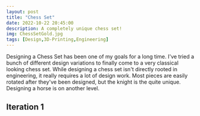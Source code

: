 ```yaml
---
layout: post
title: "Chess Set"
date: 2022-10-22 20:45:00 
description: A completely unique chess set!
img: ChessSetGold.jpg
tags: [Design,3D-Printing,Engineering]
---
```


Designing a Chess Set has been one of my goals for a long time. I've tried a bunch of different design variations to finally come to a very classical looking chess set.
While designing a chess set isn't directly rooted in engineering, it really requires a lot of design work. Most pieces are easily rotated after they've been designed, but the knight is the quite unique. Designing a horse is on another level.


## Iteration 1

